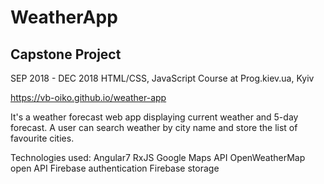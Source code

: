 # WeatherApp
## Capstone Project
SEP 2018 - DEC 2018 HTML/CSS, JavaScript Course at Prog.kiev.ua, Kyiv

https://vb-oiko.github.io/weather-app

It's a weather forecast web app displaying current weather and 5-day forecast. A user can search weather by city name and store the list of favourite cities.

Technologies used:
Angular7
RxJS
Google Maps API
OpenWeatherMap open API
Firebase authentication
Firebase storage
